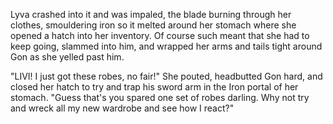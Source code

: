 Lyva crashed into it and was impaled, the blade burning through her clothes, smouldering iron so it melted around her stomach where she opened a hatch into her inventory. Of course such meant that she had to keep going, slammed into him, and wrapped her arms and tails tight around Gon as she yelled past him.   

"LIVI! I just got these robes, no fair!" She pouted, headbutted Gon hard, and closed her hatch to try and trap his sword arm in the Iron portal of her stomach. "Guess that's you spared one set of robes darling. Why not try and wreck all my new wardrobe and see how I react?"